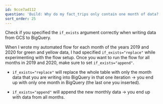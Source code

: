 ```yaml
---
id: 9cce7ad112
question: 'Build: Why do my fact_trips only contain one month of data?'
sort_order: 25
---
```


Check if you specified the `if_exists` argument correctly when writing data from GCS to BigQuery. 

When I wrote my automated flow for each month of the years 2019 and 2020 for green and yellow data, I had specified `if_exists="replace"` while experimenting with the flow setup. Once you want to run the flow for all months in 2019 and 2020, make sure to set `if_exists="append"`.

- `if_exists="replace"` will replace the whole table with only the month data that you are writing into BigQuery in that one iteration -> you end up with only one month in BigQuery (the last one you inserted).

- `if_exists="append"` will append the new monthly data -> you end up with data from all months.